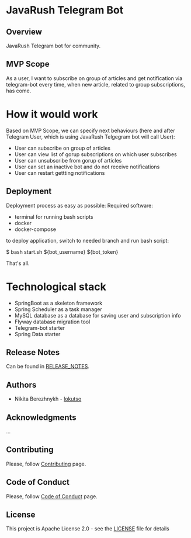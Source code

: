 # JavaRush Telegram Bot

## Overview
JavaRush Telegram bot for community.

## MVP Scope
As a user, I want to subscribe on group of articles and get notification via telegram-bot every time, 
when new article, related to group subscriptions, has come.

# How it would work 
Based on MVP Scope, we can specify next behaviours (here and after Telegram User, which is using JavaRush Telgegram bot will call User):
- User can subscribe on group of articles
- User can view list of gorup subscriptions on which user subscribes
- User can unsubscribe from gorup of articles
- User can set an inactive bot and do not receive notifications
- User can restart gettting notifications

## Deployment
Deployment process as easy as possible:
Required software:
- terminal for running bash scripts
- docker
- docker-compose

to deploy application, switch to needed branch and run bash script:

$ bash start.sh ${bot_username} ${bot_token}

That's all.


# Technological stack
- SpringBoot as a skeleton framework
- Spring Scheduler as a task manager
- MySQL database as a database for saving user and subscription info
- Flyway database migration tool
- Telegram-bot starter
- Spring Data starter

## Release Notes
Can be found in [RELEASE_NOTES](RELEASE_NOTES.md).

## Authors
* Nikita Berezhnykh - [lokutso](https://github.com/lokutso)

## Acknowledgments
...

## Contributing
Please, follow [Contributing](CONTRIBUTING.md) page.

## Code of Conduct
Please, follow [Code of Conduct](CODE_OF_CONDUCT.md) page.

## License
This project is Apache License 2.0 - see the [LICENSE](LICENSE) file for details
